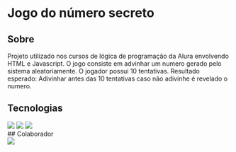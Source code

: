 <h1>Jogo do número secreto</h1>

<h2>Sobre</h2>
<p>Projeto utilizado nos cursos de lógica de programação da Alura envolvendo HTML e Javascript.
    O jogo consiste em advinhar um numero gerado pelo sistema aleatoriamente. O jogador possui 10 tentativas.
    Resultado esperado: 
                      Adivinhar antes das 10 tentativas
                      caso não adivinhe é revelado o numero.
</p>

## Tecnologias
<div>
  <img src="https://img.shields.io/badge/HTML-239120?style=for-the-badge&logo=html5&logoColor=white">
  <img src="https://img.shields.io/badge/CSS-239120?&style=for-the-badge&logo=css3&logoColor=white">
  <img src="https://img.shields.io/badge/JavaScript-F7DF1E?style=for-the-badge&logo=javascript&logoColor=black">
</div>
## Colaborador
<div>
  <img src="https://avatars.githubusercontent.com/u/71194481?v=4">
  
</div>
